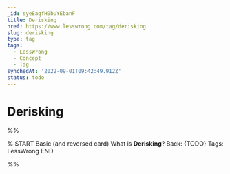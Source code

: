 ```yaml
---
_id: syeEaqfH9buYEbanF
title: Derisking
href: https://www.lesswrong.com/tag/derisking
slug: derisking
type: tag
tags:
  - LessWrong
  - Concept
  - Tag
synchedAt: '2022-09-01T09:42:49.912Z'
status: todo
---
```


# Derisking


%%

% START
Basic (and reversed card)
What is **Derisking**?
Back: {TODO}
Tags: LessWrong
END

%%
	
